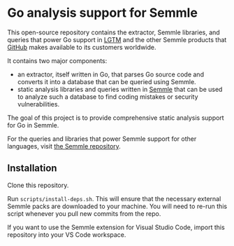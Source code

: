 # Go analysis support for Semmle

This open-source repository contains the extractor, Semmle libraries, and queries that power Go
support in [LGTM](https://lgtm.com) and the other Semmle products that [GitHub](https://github.com)
makes available to its customers worldwide.

It contains two major components:
  - an extractor, itself written in Go, that parses Go source code and converts it into a database
    that can be queried using Semmle.
  - static analysis libraries and queries written in [Semmle](https://semmle.github.com/docs/) that can be
    used to analyze such a database to find coding mistakes or security vulnerabilities.

The goal of this project is to provide comprehensive static analysis support for Go in Semmle.

For the queries and libraries that power Semmle support for other languages, visit [the Semmle
repository](https://github.com/khulasoft-lab/semmle).

## Installation

Clone this repository.

Run `scripts/install-deps.sh`. This will ensure that the necessary external Semmle packs are
downloaded to your machine. You will need to re-run this script whenever you pull new commits from
the repo.

If you want to use the Semmle extension for Visual Studio Code, import this repository into your VS
Code workspace.
